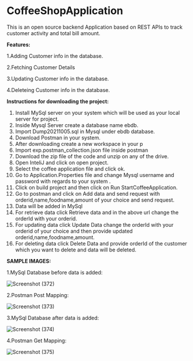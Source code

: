 # CoffeeShopApplication

This is an open source backend Application based on REST APIs to track customer activity and total bill amount.

**Features:**

1.Adding Customer info in the database.

2.Fetching Customer Details

3.Updating Customer info in the database.

4.Deleteing Customer info in the database.

**Instructions for downloading the project:**

1. Install MySql server on your system which will be used as your  local server for project.
2. Inside Mysql Server create a database name ebdb.
3. Import Dump20211005.sql in Mysql under ebdb database.
4. Download Postman in your system.
5. After downloading create a new workspace in your p
6. Import exp.postman_collection.json file inside postman
7. Download the zip file of the code and unzip on any of the drive.
8. Open InteliJ and click on open project.
9. Select the coffee application file and click ok.
10. Go to Application.Properties file and change Mysql username and password with regards to your system .
11. Click on build project and then click on Run StartCoffeeApplication.
12. Go to postman and click on Add data and send request with orderid,name,foodname,amount of your choice and send request.
13. Data will be added in MySql
14. For retrieve data click Retrieve data and in the above url change the orderId with your orderid.
15. For updating data click Update Data change the orderId with your orderid of your choice and then provide updated orderid,name,foodname,amount.
16. For deleting data click Delete Data and provide orderId of the customer which you want to delete and data will be deleted. 

**SAMPLE IMAGES:** 

1.MySql Database before data is added:

![Screenshot (372)](https://user-images.githubusercontent.com/64826389/135968208-72932199-5bd8-4aa4-905e-e7039ad17920.png)


2.Postman Post Mapping:

![Screenshot (373)](https://user-images.githubusercontent.com/64826389/135967905-2403adb0-6e19-435e-8b81-06c834a85f8d.png)


3.MySql Database after data is added:

![Screenshot (374)](https://user-images.githubusercontent.com/64826389/135967734-04dd2ae7-ef9d-44be-b5e6-92757f197502.png)

4.Postman Get Mapping:

![Screenshot (375)](https://user-images.githubusercontent.com/64826389/135967838-1334d226-987f-4839-9cd1-1d97bb007790.png)

